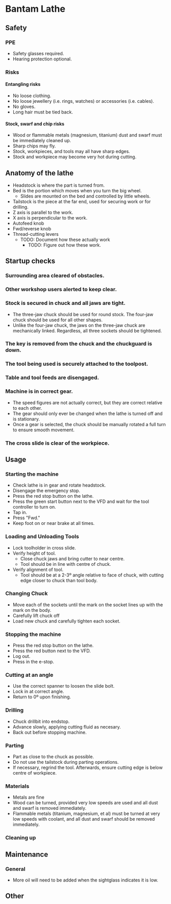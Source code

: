 # Bantam Lathe

<!-- There is no prescribed structure, but here is a suggestion: -->

## Safety

### PPE
- Safety glasses required.
- Hearing protection optional.

### Risks

#### Entangling risks
- No loose clothing.
- No loose jewellery (i.e. rings, watches) or accessories (i.e. cables).
- No gloves.
- Long hair must be tied back.

#### Stock, swarf and chip risks
- Wood or flammable metals (magnesium, titanium) dust and swarf must be immediately cleaned up.
- Sharp chips may fly.
- Stock, workpieces, and tools may all have sharp edges.
- Stock and workpiece may become very hot during cutting.

<!-- Usually, all of the control measures in the risk assessment should be mentioned here -->
## Anatomy of the lathe
- Headstock is where the part is turned from.
- Bed is the portion which moves when you turn the big wheel.
    - Slides are mounted on the bed and controlled by little wheels.
- Tailstock is the piece at the far end, used for securing work or for drilling.
- Z axis is parallel to the work.
- X axis is perpendicular to the work.
- Autofeed knob
- Fwd/reverse knob
- Thread-cutting levers
    - TODO: Document how these actually work
        - TODO: Figure out how these work.

## Startup checks
### Surrounding area cleared of obstacles.

### Other workshop users alerted to keep clear.

### Stock is secured in chuck and all jaws are tight.
- The three-jaw chuck should be used for round stock. The four-jaw chuck should be used for all other shapes.
- Unlike the four-jaw chuck, the jaws on the three-jaw chuck are mechanically linked. Regardless, all three sockets should be tightened.

### The key is removed from the chuck and the chuckguard is down.

### The tool being used is securely attached to the toolpost.

### Table and tool feeds are disengaged.

### Machine is in correct gear.
- The speed figures are not actually correct, but they are correct relative to each other.
- The gear should only ever be changed when the lathe is turned off and is stationary.
- Once a gear is selected, the chuck should be manually rotated a full turn to ensure smooth movement.

### The cross slide is clear of the workpiece.

## Usage

### Starting the machine
- Check lathe is in gear and rotate headstock.
- Disengage the emergency stop.
- Press the red stop button on the lathe.
- Press the green start button next to the VFD and wait for the tool controller to turn on.
- Tap in.
- Press "Fwd."
- Keep foot on or near brake at all times.

### Loading and Unloading Tools
- Lock toolholder in cross slide.
- Verify height of tool.
    - Close chuck jaws and bring cutter to near centre.
    - Tool should be in line with centre of chuck.
- Verify alignment of tool.
    - Tool should be at a 2-3º angle relative to face of chuck, with cutting edge closer to chuck than tool body.

### Changing Chuck
- Move each of the sockets until the mark on the socket lines up with the mark on the body.
- Carefully lift chuck off
- Load new chuck and carefully tighten each socket.

### Stopping the machine
- Press the red stop button on the lathe.
- Press the red button next to the VFD.
- Log out.
- Press in the e-stop.

### Cutting at an angle
- Use the correct spanner to loosen the slide bolt.
- Lock in at correct angle.
- Return to 0º upon finishing.

### Drilling
- Chuck drillbit into endstop.
- Advance slowly, applying cutting fluid as necesary.
- Back out before stopping machine.

### Parting
- Part as close to the chuck as possible.
- Do not use the tailstock during parting operations.
- If necessary, regrind the tool. Afterwards, ensure cutting edge is below centre of workpiece.

<!-- incl estops if necessary -->


### Materials
- Metals are fine
- Wood can be turned, provided very low speeds are used and all dust and swarf is removed immediately.
- Flammable metals (titanium, magnesium, et al) must be turned at very low speeds with coolant, and all dust and swarf should be removed immediately.

### Cleaning up

## Maintenance

### General
- More oil will need to  be added when the sightglass indicates it is low.

## Other
